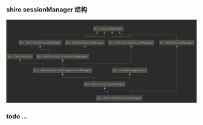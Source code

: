 ### shiro sessionManager 结构
![this](../../../../images/java/shiro/sessionmanager/tree_sessionManager.png)

### todo ...